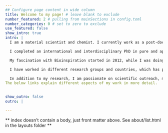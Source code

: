 ```yaml
---
## Configure page content in wide column
title: Welcome to my page! # leave blank to exclude
number_featured: 2 # pulling from mainSections in config.toml
number_categories: 0 # set to zero to exclude
use_featured: false
show_intro: true
intro: |
  I am a material scientist and chemist. I currently work as a post-doctoral researcherin Sustainable Polymer materials at the University of Twente. Most of my research focuses on the future of plastics, by developing sustainable polymeric solutions.

  I completed an international and interdisciplinary PhD in pure and applied chemistry at the University of Strathclyde (2018-2022). My thesis focused on improving the mechanical properties of Bioinspired Amphiphilic polymer conetworks.

  My fascination with Bioinspiration started in 2012, while I was doing an exchange program in France. Following this I pursued my passion by completing a Masters degree at ETH Zurich in the Materials Science department.

  I have worked in different research groups and countries, which has provided me with a very diverse and understanding scientific outlook.

  In addition to my research, I am passionate on scientific outreach, mental health in academia and inspiring under-represented groups to follow scientific careers. 
The below links explain different aspects of my work in more detail.

  
show_outro: false
outro: |

---
```


** index doesn't contain a body, just front matter above.
See about/list.html in the layouts folder **